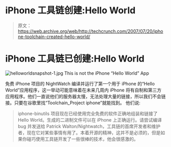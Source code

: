 # iPhone 工具链创建:Hello World 

> 原文：<https://web.archive.org/web/http://techcrunch.com/2007/07/20/iphone-toolchain-created-hello-world/>

# iPhone 工具链已创建:Hello World

![helloworldsnapshot-1.jpg](img/d0532a099be5c20de7728886c78968ab.png) This is not the iPhone “Hello World” App

免费 iPhone 项目的 NightWatch 编译并运行了第一个用于 iPhone 的“Hello World”应用程序，这一举动可能意味着在未来几周内 iPhone 将有自制和第三方应用程序。他们一直说他们的服务器太慢，无法处理大量的链接，所以我们不会链接。只要在谷歌里找“Toolchain_Project iphone”就能找到。
 他们说:

> iphone-binutils 项目现在已经使用完全免费的软件正确地组装和链接了 Hello World。生成的二进制文件可以在 iPhone 上正确运行。请尝试编译 bug 并发送给 Patrick Walton/Nightwatch，工具链的首席开发者和维护者，现在它对某些事情有用了。本着开源的精神，这并不是必须的，但是如果你碰巧使用工具链开发了一些很棒的技术，他会很感激的。